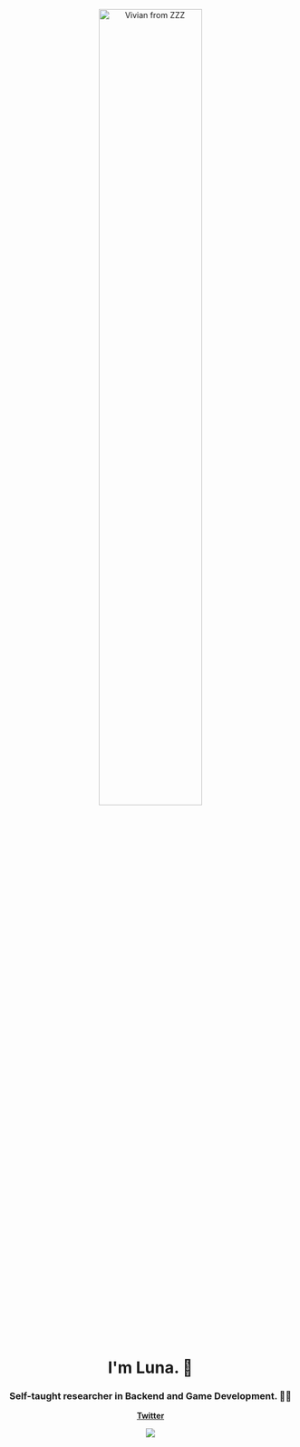 <p align="center">
    <img src="https://raw.githubusercontent.com/Lunaena/Lunaena/master/banner_z.png" alt="Vivian from ZZZ" width="60%">
</p>

<h1 align="center">I'm Luna. 🦇</h1>
<h3 align="center">Self-taught researcher in Backend and Game Development. 🏳️‍⚧️</h3>

<p align="center">
    <strong><a href="https://x.com/NanaNanchin">Twitter</a></strong>
</p>

<p align="center"> 
    <a href="https://github.com/lunaprata"><img src="https://github-readme-stats.vercel.app/api?username=lunaprata&hide_border=true&show_icons=true&theme=dark">
</p>

<!-- Thanks yuna0x0 | https://github.com/yuna0x0/yuna0x0 -->
<!--
**Lunaena/Lunaena** is a ✨ _special_ ✨ repository because its `README.md` (this file) appears on your GitHub profile.

Here are some ideas to get you started:

- 🔭 I’m currently working on ...
- 🌱 I’m currently learning ...
- 👯 I’m looking to collaborate on ...
- 🤔 I’m looking for help with ...
- 💬 Ask me about ...
- 📫 How to reach me: ...
- 😄 Pronouns: ...
- ⚡ Fun fact: ...
-->
